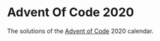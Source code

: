 # Advent Of Code 2020
The solutions of the [Advent of Code]("http://www.adventofcode.com") 2020 calendar.